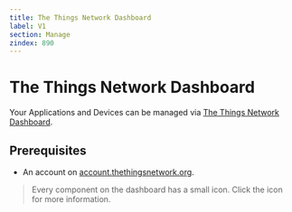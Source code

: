 ```yaml
---
title: The Things Network Dashboard
label: V1
section: Manage
zindex: 890
---
```


# The Things Network Dashboard

Your Applications and Devices can be managed via [The Things Network Dashboard](https://staging.thethingsnetwork.org).

## Prerequisites

* An account on [account.thethingsnetwork.org](https://account.thethingsnetwork.org/).

> Every component on the dashboard has a small <i class="ion-ios-help"></i> icon. Click the icon for more information.
